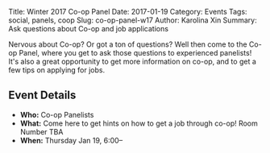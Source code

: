Title: Winter 2017 Co-op Panel
Date: 2017-01-19
Category: Events
Tags: social, panels, coop
Slug: co-op-panel-w17
Author: Karolina Xin
Summary: Ask questions about Co-op and job applications

Nervous about Co-op? Or got a ton of questions? Well then come to the Co-op Panel, where you
get to ask those questions to experienced panelists! It's also a great opportunity
to get more information on co-op, and to get a few tips on applying for jobs.


## Event Details ##

+ **Who:** Co-op Panelists
+ **What:** Come here to get hints on how to get a job through co-op! Room Number TBA
+ **When:** Thursday Jan 19, 6:00&ndash;



